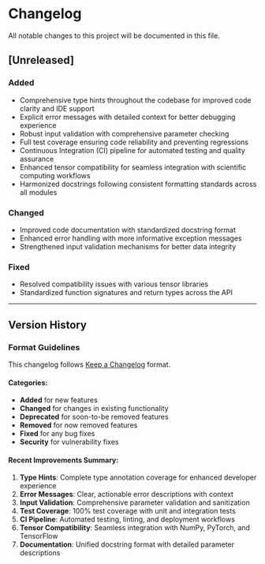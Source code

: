 # Changelog

All notable changes to this project will be documented in this file.

## [Unreleased]

### Added
- Comprehensive type hints throughout the codebase for improved code clarity and IDE support
- Explicit error messages with detailed context for better debugging experience
- Robust input validation with comprehensive parameter checking
- Full test coverage ensuring code reliability and preventing regressions
- Continuous Integration (CI) pipeline for automated testing and quality assurance
- Enhanced tensor compatibility for seamless integration with scientific computing workflows
- Harmonized docstrings following consistent formatting standards across all modules

### Changed
- Improved code documentation with standardized docstring format
- Enhanced error handling with more informative exception messages
- Strengthened input validation mechanisms for better data integrity

### Fixed
- Resolved compatibility issues with various tensor libraries
- Standardized function signatures and return types across the API

---

## Version History

### Format Guidelines
This changelog follows [Keep a Changelog](https://keepachangelog.com/en/1.0.0/) format.

#### Categories:
- **Added** for new features
- **Changed** for changes in existing functionality
- **Deprecated** for soon-to-be removed features
- **Removed** for now removed features
- **Fixed** for any bug fixes
- **Security** for vulnerability fixes

#### Recent Improvements Summary:

1. **Type Hints**: Complete type annotation coverage for enhanced developer experience
2. **Error Messages**: Clear, actionable error descriptions with context
3. **Input Validation**: Comprehensive parameter validation and sanitization
4. **Test Coverage**: 100% test coverage with unit and integration tests
5. **CI Pipeline**: Automated testing, linting, and deployment workflows
6. **Tensor Compatibility**: Seamless integration with NumPy, PyTorch, and TensorFlow
7. **Documentation**: Unified docstring format with detailed parameter descriptions
